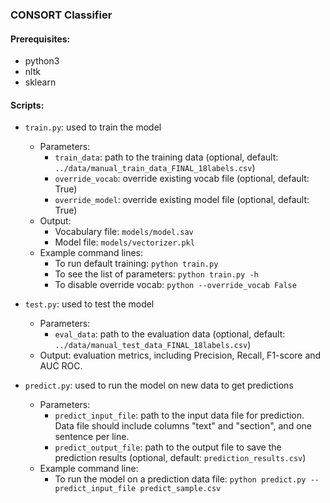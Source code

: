### CONSORT Classifier

#### Prerequisites:
- python3
- nltk
- sklearn

#### Scripts:
- `train.py`: used to train the model
    * Parameters:
        - `train_data`: path to the training data (optional, default: `../data/manual_train_data_FINAL_18labels.csv`)
        - `override_vocab`: override existing vocab file (optional, default: True)  
        - `override_model`: override existing model file (optional, default: True) 
    * Output: 
        - Vocabulary file: `models/model.sav`
        - Model file: `models/vectorizer.pkl`
    * Example command lines:
        - To run default training: `python train.py`
        - To see the list of parameters: `python train.py -h`
        - To disable override vocab: `python --override_vocab False`
            
- `test.py`: used to test the model
    * Parameters:
        - `eval_data`: path to the evaluation data (optional, default: `../data/manual_test_data_FINAL_18labels.csv`)
    * Output: evaluation metrics, including Precision, Recall, F1-score and AUC ROC.
        
- `predict.py`: used to run the model on new data to get predictions
    * Parameters:
        - `predict_input_file`: path to the input data file for prediction. Data file should include columns "text" and "section", and one sentence per line.
        - `predict_output_file`: path to the output file to save the prediction results (optional, default: `prediction_results.csv`)
    * Example command line:
        - To run the model on a prediction data file: `python predict.py --predict_input_file predict_sample.csv`
